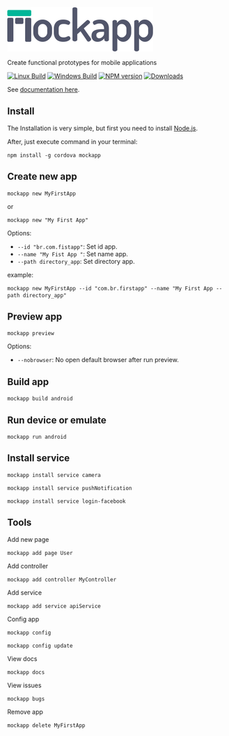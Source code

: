 ![Logo](https://raw.githubusercontent.com/fabiorogeriosj/mockapp/design/logo_dark.png)

Create functional prototypes for mobile applications

  [![Linux Build][travis-image]][travis-url]
  [![Windows Build][appveyor-image]][appveyor-url]
  [![NPM version][npm-image]][npm-url] [![Downloads][downloads-image]][npm-url]

See [documentation here](https://mockappframework.github.io/).

## Install

The Installation is very simple, but first you need to install [Node.js](https://nodejs.org/en/).

After, just execute command in your terminal:

```
npm install -g cordova mockapp
```

## Create new app

```
mockapp new MyFirstApp
```
or
```
mockapp new "My First App"
```

Options:
- `--id "br.com.fistapp"`: Set id app.
- `--name "My Fist App "`: Set name app.
- `--path directory_app`: Set directory app.

example:
```
mockapp new MyFirstApp --id "com.br.firstapp" --name "My First App --path directory_app"
```

## Preview app

```
mockapp preview
```

Options:
- `--nobrowser`: No open default browser after run preview.

## Build app

```
mockapp build android
```

## Run device or emulate

```
mockapp run android
```

## Install service

```
mockapp install service camera
```

```
mockapp install service pushNotification
```

```
mockapp install service login-facebook
```

## Tools

Add new page

```
mockapp add page User
```

Add controller

```
mockapp add controller MyController
```

Add service

```
mockapp add service apiService
```

Config app

```
mockapp config
```

```
mockapp config update
```

View docs

```
mockapp docs
```

View issues

```
mockapp bugs
```


Remove app

```
mockapp delete MyFirstApp
```

[downloads-image]: https://img.shields.io/npm/dm/mockapp.svg
[npm-url]: https://www.npmjs.com/package/mockapp
[npm-image]: https://img.shields.io/npm/v/mockapp.svg
[travis-image]: https://img.shields.io/travis/fabiorogeriosj/mockapp/master.svg?label=linux
[travis-url]: https://travis-ci.org/fabiorogeriosj/mockapp
[appveyor-image]: https://img.shields.io/appveyor/ci/fabiorogeriosj/mockapp/master.svg?label=windows
[appveyor-url]: https://ci.appveyor.com/project/fabiorogeriosj/mockapp
